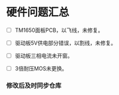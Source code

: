 # 硬件问题汇总

- [ ] TM1650面板PCB，以飞线，未修复。
- [ ] 驱动板5V供电部分错误，以割线，未修复。
- [ ] 驱动板三相电流未开窗。
- [ ] 3倍耐压MOS未更换。



### 修改后及时同步仓库

